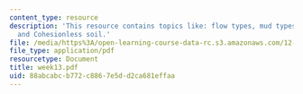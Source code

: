 ```yaml
---
content_type: resource
description: 'This resource contains topics like: flow types, mud types, landslides,
  and Cohesionless soil.'
file: /media/https%3A/open-learning-course-data-rc.s3.amazonaws.com/12-163-surface-processes-and-landscape-evolution-fall-2004/88abcabcb772c8867e5dd2ca681effaa_week13.pdf
file_type: application/pdf
resourcetype: Document
title: week13.pdf
uid: 88abcabc-b772-c886-7e5d-d2ca681effaa
---
```

